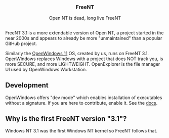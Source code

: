 <div align="center">
<h3>FreeNT</h3>
Open NT is dead, long live FreeNT
</div>

## 

FreeNT 3.1 is a more extendable version of Open NT, a project started in the near 2000s and appears to already
be more "unmaintained" than a popular GitHub project.

Similarly the [OpenWindows 11](https://freent-project.github.io/openwindows) OS, created by us, runs on
FreeNT 3.1. OpenWindows replaces Windows with a project that does NOT track you, is more SECURE, and more
LIGHTWEIGHT. OpenExplorer is the file manager UI used by OpenWindows Workstation.

## Development

OpenWindows offers "dev mode" which enables installation of executables without a signature.
If you are here to contribute, enable it.
See the [docs](https://freent-project.github.io/freent31-docs).

## Why is the first FreeNT version "3.1"?

Windows NT 3.1 was the first Windows NT kernel so FreeNT follows that.
